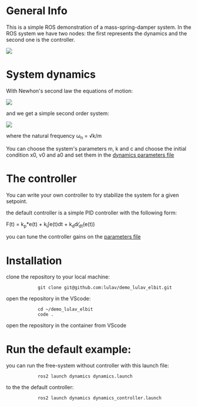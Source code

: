 # General Info

This is a simple ROS demonstration of a mass-spring-damper system.
In the ROS system we have two nodes: the first represents the dynamics and the second one is the controller.

![](https://user-images.githubusercontent.com/58637596/194471956-3d61c70f-3d68-4e00-90c7-8a64c35b29aa.png)

# System dynamics

With Newhon's second law the equations of motion:

![](https://user-images.githubusercontent.com/58637596/194473030-bce2ac10-046a-4077-a72c-df59c4bc1300.jpg)

and we get a simple second order system:

![](https://user-images.githubusercontent.com/58637596/194473493-a8976715-7299-4295-bf59-37bad417c7be.jpg)

where the natural frequency &omega;<sub>n</sub> =  <span>&#8730;</span>k/m

You can choose the system's parameters m, k and c and choose the initial condition x0, v0 and a0 and set them in the [dynamics parameters file](https://github.com/lulav/demo_lulav_elbit/blob/foxy/src/dynamics/config/params.yaml)


# The controller

You can write your own controller to try stabilize the system for a given setpoint.

the default controller is a simple PID controller with the following form:

F(t) = k<sub>p</sub>*e(t) + k<sub>i</sub><span>&#8747;</span>e(t)dt + k<sub>d</sub>d&frasl;<sub>dt</sub>(e(t))

you can tune the controller gains on the [parameters file](https://github.com/lulav/demo_lulav_elbit/blob/foxy/src/controller/config/params.yaml)


# Installation

clone the repository to your local machine:
                
                git clone git@github.com:lulav/demo_lulav_elbit.git

open the repository in the VScode:

                cd ~/demo_lulav_elbit
                code .

open the repository in the container from VScode

# Run the default example:

you can run the free-system without controller with this launch file:

                ros2 launch dynamics dynamics.launch


to the the default controller:

                ros2 launch dynamics dynamics_controller.launch


